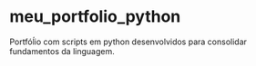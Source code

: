 # meu_portfolio_python
Portfóĺio com scripts em python desenvolvidos para consolidar fundamentos da linguagem.
